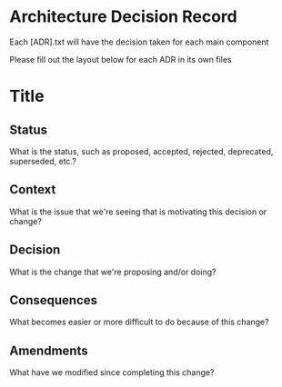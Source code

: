# Architecture Decision Record

Each [ADR].txt will have the decision taken for each main component

Please fill out the layout below for each ADR in its own files

# Title

## Status

What is the status, such as proposed, accepted, rejected, deprecated, superseded, etc.?

## Context

What is the issue that we're seeing that is motivating this decision or change?

## Decision

What is the change that we're proposing and/or doing?

## Consequences

What becomes easier or more difficult to do because of this change?

## Amendments

What have we modified since completing this change?
